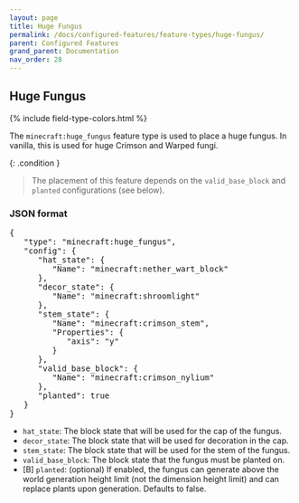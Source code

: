 ```yaml
---
layout: page
title: Huge Fungus
permalink: /docs/configured-features/feature-types/huge-fungus/
parent: Configured Features
grand_parent: Documentation
nav_order: 28
---
```


## Huge Fungus

<head>
    {% include field-type-colors.html %}
</head>

The `minecraft:huge_fungus` feature type is used to place a huge fungus. In vanilla, this is used for huge Crimson and Warped fungi.

{: .condition }
> The placement of this feature depends on the `valid_base_block` and `planted` configurations (see below).

### JSON format

<pre>
{
   "type": "minecraft:huge_fungus",
   "config": {
      "hat_state": {
         "Name": "minecraft:nether_wart_block"
      },
      "decor_state": {
         "Name": "minecraft:shroomlight"
      },
      "stem_state": {
         "Name": "minecraft:crimson_stem",
         "Properties": {
            "axis": "y"
         }
      },
      "valid_base_block": {
         "Name": "minecraft:crimson_nylium"
      },
      "planted": true
   }
}
</pre>

* `hat_state`: The block state that will be used for the cap of the fungus.
* `decor_state`: The block state that will be used for decoration in the cap.
* `stem_state`: The block state that will be used for the stem of the fungus.
* `valid_base_block`: The block state that the fungus must be planted on.
* <span bool>[B]</span> `planted`: (optional) If enabled, the fungus can generate above the world generation height limit (not the dimension height limit) and can replace plants upon generation. Defaults to false.